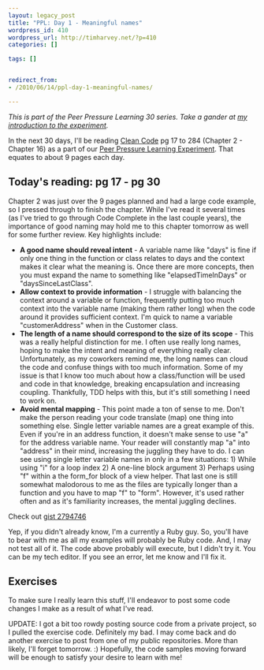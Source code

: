 ```yaml
---
layout: legacy_post
title: "PPL: Day 1 - Meaningful names"
wordpress_id: 410
wordpress_url: http://timharvey.net/?p=410
categories: []

tags: []


redirect_from:
- /2010/06/14/ppl-day-1-meaningful-names/

---
```

_This is part of the Peer Pressure Learning 30 series. Take a gander at [my introduction to the experiment](http://timharvey.net/2010/06/11/peer-pressure-learning-experiment/)._

In the next 30 days, I'll be reading [Clean Code](http://www.amazon.com/gp/product/0132350882?ie=UTF8&tag=timharvethebl-20&linkCode=as2&camp=1789&creative=390957&creativeASIN=0132350882) pg 17 to 284 (Chapter 2 - Chapter 16) as a part of our [Peer Pressure Learning Experiment](http://timharvey.net/2010/06/11/peer-pressure-learning-experiment/). That equates to about 9 pages each day.

## Today's reading: pg 17 - pg 30

Chapter 2 was just over the 9 pages planned and had a large code example, so I pressed through to finish the chapter. While I've read it several times (as I've tried to go through Code Complete in the last couple years), the importance of good naming may hold me to this chapter tomorrow as well for some further review. Key highlights include:

- **A good name should reveal intent** - A variable name like "days" is fine if only one thing in the function or class relates to days and the context makes it clear what the meaning is. Once there are more concepts, then you must expand the name to something like "elapsedTimeInDays" or "daysSinceLastClass".
- **Allow context to provide information** - I struggle with balancing the context around a variable or function, frequently putting too much context into the variable name (making them rather long) when the code around it provides sufficient context. I'm quick to name a variable "customerAddress" when in the Customer class.
- **The length of a name should correspond to the size of its scope** - This was a really helpful distinction for me. I often use really long names, hoping to make the intent and meaning of everything really clear. Unfortunately, as my coworkers remind me, the long names can cloud the code and confuse things with too much information. Some of my issue is that I know too much about how a class/function will be used and code in that knowledge, breaking encapsulation and increasing coupling. Thankfully, TDD helps with this, but it's still something I need to work on.
- **Avoid mental mapping** - This point made a ton of sense to me. Don't make the person reading your code translate (map) one thing into something else. Single letter variable names are a great example of this. Even if you're in an address function, it doesn't make sense to use "a" for the address variable name. Your reader will constantly map "a" into "address" in their mind, increasing the juggling they have to do. I can see using single letter variable names in only in a few situations: 1) While using "i" for a loop index 2) A one-line block argument 3) Perhaps using "f" within a the form_for block of a view helper. That last one is still somewhat malodorous to me as the files are typically longer than a function and you have to map "f" to "form". However, it's used rather often and as it's familiarity increases, the mental juggling declines.

Check out [gist 2794746](https://gist.github.com/2794746)

Yep, if you didn't already know, I'm a currently a Ruby guy. So, you'll have to bear with me as all my examples will probably be Ruby code. And, I may not test all of it. The code above probably will execute, but I didn't try it. You can be my tech editor. If you see an error, let me know and I'll fix it.

## Exercises

To make sure I really learn this stuff, I'll endeavor to post some code changes I make as a result of what I've read.

UPDATE: I got a bit too rowdy posting source code from a private project, so I pulled the exercise code. Definitely my bad. I may come back and do another exercise to post from one of my public repositories. More than likely, I'll forget tomorrow. :) Hopefully, the code samples moving forward will be enough to satisfy your desire to learn with me!

